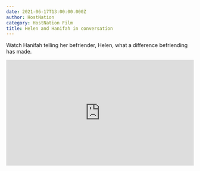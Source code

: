 ```yaml
---
date: 2021-06-17T13:00:00.000Z
author: HostNation
category: HostNation Film
title: Helen and Hanifah in conversation
---
```

Watch Hanifah telling her befriender, Helen, what a difference befriending has made.

<div style="max-width:600px;margin:0 auto"><div style="position:relative;padding-bottom:56.25%"><iframe src="https://player.vimeo.com/video/391708540?title=0&amp;byline=0&amp;portrait=0" frameBorder="0" allowfullscreen="" style="position:absolute;top:0;left:0;width:100%;height:100%"></iframe></div></div>